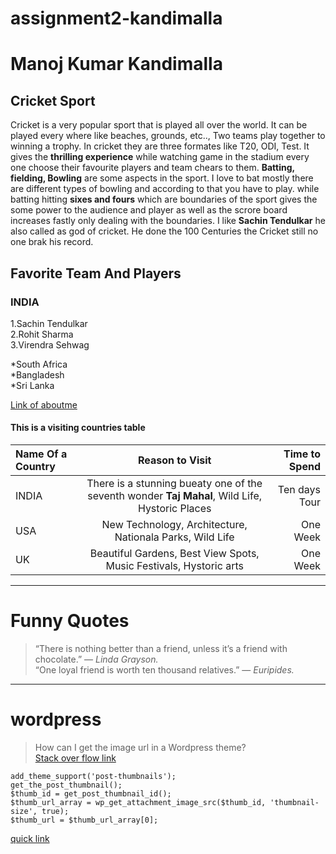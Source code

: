 # assignment2-kandimalla
# Manoj Kumar Kandimalla
## Cricket Sport
Cricket is a very popular sport that is played all over the world. It can be played every where like beaches, grounds, etc.., Two teams play together to winning a trophy. In cricket they are three formates like T20, ODI, Test. It gives the **thrilling experience** while watching game in the stadium every one choose their favourite players and team chears to them. **Batting, fielding, Bowling** are some aspects in the sport. I love to bat mostly there are different types of bowling and according to that you have to play. while batting hitting **sixes and fours** which are boundaries of the sport gives the some power to the audience and player as well as the scrore board increases fastly only dealing with the boundaries. I like **Sachin Tendulkar** he also called as god of cricket. He done the 100 Centuries the Cricket still no one brak his record.
## Favorite Team And Players
 ### INDIA
 1.Sachin Tendulkar <br>
 2.Rohit Sharma <br>
 3.Virendra Sehwag <br>

 *South Africa <br>
 *Bangladesh <br>
 *Sri Lanka <br>

 [Link of aboutme](AboutMe.md)


 #### This is a visiting countries table
| Name Of a Country | Reason to Visit | Time to Spend |
| :--- | :---: | ---: |
| INDIA | There is a stunning bueaty one of the seventh wonder **Taj Mahal**, Wild Life, Hystoric Places  | Ten days Tour |
| USA | New Technology, Architecture, Nationala Parks, Wild Life | One Week |
| UK | Beautiful Gardens, Best View Spots, Music Festivals, Hystoric arts  | One Week |

---
# Funny Quotes
>“There is nothing better than a friend, unless it’s a friend with chocolate.” — *Linda Grayson.* <br>
“One loyal friend is worth ten thousand relatives.” — *Euripides.*

---
# wordpress
>How can I get the image url in a Wordpress theme? <br>
[Stack over flow link](https://stackoverflow.com/questions/3262925/how-can-i-get-the-image-url-in-a-wordpress-theme) <br>

```  
add_theme_support('post-thumbnails');  
get_the_post_thumbnail();  
$thumb_id = get_post_thumbnail_id();  
$thumb_url_array = wp_get_attachment_image_src($thumb_id, 'thumbnail-size', true);  
$thumb_url = $thumb_url_array[0];  
```
[quick link](https://css-tricks.com/snippets/wordpress/get-featured-image-url/)
